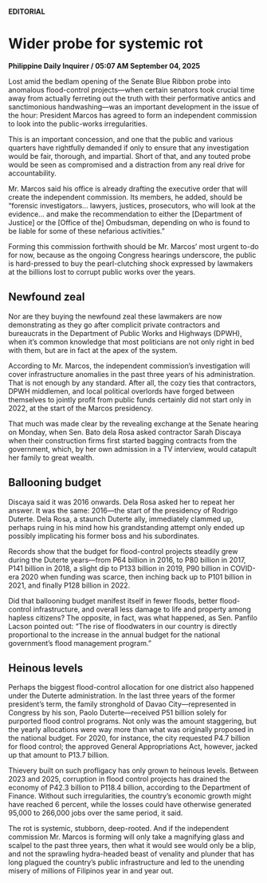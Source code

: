 **EDITORIAL**

# Wider probe for systemic rot

****Philippine Daily Inquirer / 05:07 AM September 04, 2025****

Lost amid the bedlam opening of the Senate Blue Ribbon probe into anomalous flood-control projects—when certain senators took crucial time away from actually ferreting out the truth with their performative antics and sanctimonious handwashing—was an important development in the issue of the hour: President Marcos has agreed to form an independent commission to look into the public-works irregularities.

This is an important concession, and one that the public and various quarters have rightfully demanded if only to ensure that any investigation would be fair, thorough, and impartial. Short of that, and any touted probe would be seen as compromised and a distraction from any real drive for accountability.

Mr. Marcos said his office is already drafting the executive order that will create the independent commission. Its members, he added, should be “forensic investigators… lawyers, justices, prosecutors, who will look at the evidence… and make the recommendation to either the [Department of Justice] or the [Office of the] Ombudsman, depending on who is found to be liable for some of these nefarious activities.”

Forming this commission forthwith should be Mr. Marcos’ most urgent to-do for now, because as the ongoing Congress hearings underscore, the public is hard-pressed to buy the pearl-clutching shock expressed by lawmakers at the billions lost to corrupt public works over the years.

## Newfound zeal

Nor are they buying the newfound zeal these lawmakers are now demonstrating as they go after complicit private contractors and bureaucrats in the Department of Public Works and Highways (DPWH), when it’s common knowledge that most politicians are not only right in bed with them, but are in fact at the apex of the system.

According to Mr. Marcos, the independent commission’s investigation will cover infrastructure anomalies in the past three years of his administration. That is not enough by any standard. After all, the cozy ties that contractors, DPWH middlemen, and local political overlords have forged between themselves to jointly profit from public funds certainly did not start only in 2022, at the start of the Marcos presidency.

That much was made clear by the revealing exchange at the Senate hearing on Monday, when Sen. Bato dela Rosa asked contractor Sarah Discaya when their construction firms first started bagging contracts from the government, which, by her own admission in a TV interview, would catapult her family to great wealth.

## Ballooning budget

Discaya said it was 2016 onwards. Dela Rosa asked her to repeat her answer. It was the same: 2016—the start of the presidency of Rodrigo Duterte. Dela Rosa, a staunch Duterte ally, immediately clammed up, perhaps ruing in his mind how his grandstanding attempt only ended up possibly implicating his former boss and his subordinates.

Records show that the budget for flood-control projects steadily grew during the Duterte years—from P64 billion in 2016, to P80 billion in 2017, P141 billion in 2018, a slight dip to P133 billion in 2019, P90 billion in COVID-era 2020 when funding was scarce, then inching back up to P101 billion in 2021, and finally P128 billion in 2022.

Did that ballooning budget manifest itself in fewer floods, better flood-control infrastructure, and overall less damage to life and property among hapless citizens? The opposite, in fact, was what happened, as Sen. Panfilo Lacson pointed out: “The rise of floodwaters in our country is directly proportional to the increase in the annual budget for the national government’s flood management program.”

## Heinous levels

Perhaps the biggest flood-control allocation for one district also happened under the Duterte administration. In the last three years of the former president’s term, the family stronghold of Davao City—represented in Congress by his son, Paolo Duterte—received P51 billion solely for purported flood control programs. Not only was the amount staggering, but the yearly allocations were way more than what was originally proposed in the national budget. For 2020, for instance, the city requested P4.7 billion for flood control; the approved General Appropriations Act, however, jacked up that amount to P13.7 billion.

Thievery built on such profligacy has only grown to heinous levels. Between 2023 and 2025, corruption in flood control projects has drained the economy of P42.3 billion to P118.4 billion, according to the Department of Finance. Without such irregularities, the country’s economic growth might have reached 6 percent, while the losses could have otherwise generated 95,000 to 266,000 jobs over the same period, it said.

The rot is systemic, stubborn, deep-rooted. And if the independent commission Mr. Marcos is forming will only take a magnifying glass and scalpel to the past three years, then what it would see would only be a blip, and not the sprawling hydra-headed beast of venality and plunder that has long plagued the country’s public infrastructure and led to the unending misery of millions of Filipinos year in and year out.